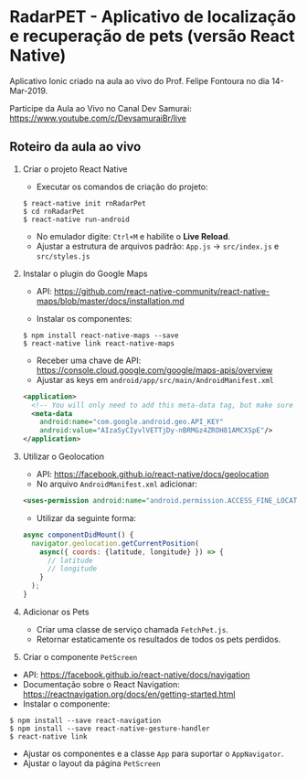 # RadarPET - Aplicativo de localização e recuperação de pets (versão React Native)

Aplicativo Ionic criado na aula ao vivo do Prof. Felipe Fontoura no dia 14-Mar-2019.

Participe da Aula ao Vivo no Canal Dev Samurai: https://www.youtube.com/c/DevsamuraiBr/live

## Roteiro da aula ao vivo

1. Criar o projeto React Native

    * Executar os comandos de criação do projeto:
    ```
    $ react-native init rnRadarPet
    $ cd rnRadarPet
    $ react-native run-android
    ```

    * No emulador digite: `Ctrl+M` e habilite o **Live Reload**.
    * Ajustar a estrutura de arquivos padrão: `App.js` -> `src/index.js` e `src/styles.js`

2. Instalar o plugin do Google Maps

    * API: https://github.com/react-native-community/react-native-maps/blob/master/docs/installation.md

    * Instalar os componentes:
    ```
    $ npm install react-native-maps --save
    $ react-native link react-native-maps
    ```

    * Receber uma chave de API: https://console.cloud.google.com/google/maps-apis/overview
    * Ajustar as keys em `android/app/src/main/AndroidManifest.xml`
    ```xml
    <application>
      <!-- You will only need to add this meta-data tag, but make sure it's a child of application -->
      <meta-data
        android:name="com.google.android.geo.API_KEY"
        android:value="AIzaSyCIyvlVETTjDy-nBRMGz4ZROH81AMCXSpE"/>
    </application>
    ```

3. Utilizar o Geolocation

    * API: https://facebook.github.io/react-native/docs/geolocation
    * No arquivo `AndroidManifest.xml` adicionar:
    ```xml
    <uses-permission android:name="android.permission.ACCESS_FINE_LOCATION" />
    ```
    * Utilizar da seguinte forma:
    ```javascript
    async componentDidMount() {
      navigator.geolocation.getCurrentPosition(
        async({ coords: {latitude, longitude} }) => {
          // latitude
          // longitude
        }
      );
    }
    ```

4. Adicionar os Pets
    
    * Criar uma classe de serviço chamada `FetchPet.js`.
    * Retornar estaticamente os resultados de todos os pets perdidos.

5. Criar o componente `PetScreen`
  
  * API: https://facebook.github.io/react-native/docs/navigation
  * Documentação sobre o React Navigation: https://reactnavigation.org/docs/en/getting-started.html
  * Instalar o componente:
  ```
  $ npm install --save react-navigation
  $ npm install --save react-native-gesture-handler
  $ react-native link
  ```

  * Ajustar os componentes e a classe `App` para suportar o `AppNavigator`.
  * Ajustar o layout da página `PetScreen`
